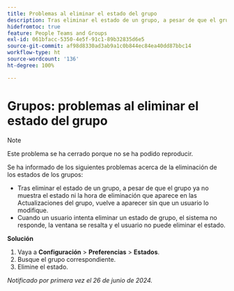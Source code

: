 ```yaml
---
title: Problemas al eliminar el estado del grupo
description: Tras eliminar el estado de un grupo, a pesar de que el grupo ya no muestra el estado ni la hora de eliminación que aparece en las Actualizaciones del grupo, vuelve a aparecer sin que un usuario lo modifique.
hidefromtoc: true
feature: People Teams and Groups
exl-id: 061bfacc-5350-4e5f-91c1-89b32835d6e5
source-git-commit: af98d8330ad3ab9a1c0b844ec84ea40dd87bbc14
workflow-type: ht
source-wordcount: '136'
ht-degree: 100%

---
```


# Grupos: problemas al eliminar el estado del grupo

>[!NOTE]
>
>Este problema se ha cerrado porque no se ha podido reproducir.

Se ha informado de los siguientes problemas acerca de la eliminación de los estados de los grupos:

* Tras eliminar el estado de un grupo, a pesar de que el grupo ya no muestra el estado ni la hora de eliminación que aparece en las Actualizaciones del grupo, vuelve a aparecer sin que un usuario lo modifique.
* Cuando un usuario intenta eliminar un estado de grupo, el sistema no responde, la ventana se resalta y el usuario no puede eliminar el estado.

**Solución**

1. Vaya a **Configuración** > **Preferencias** > **Estados**.
1. Busque el grupo correspondiente.
1. Elimine el estado.

_Notificado por primera vez el 26 de junio de 2024._
